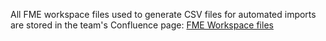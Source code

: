 All FME workspace files used to generate CSV files for automated imports are stored in the team's Confluence page: [FME Workspace files](https://apps.nrs.gov.bc.ca/int/confluence/display/DEVGUILD/NRPTI+-+FME+Workspace+Files)
